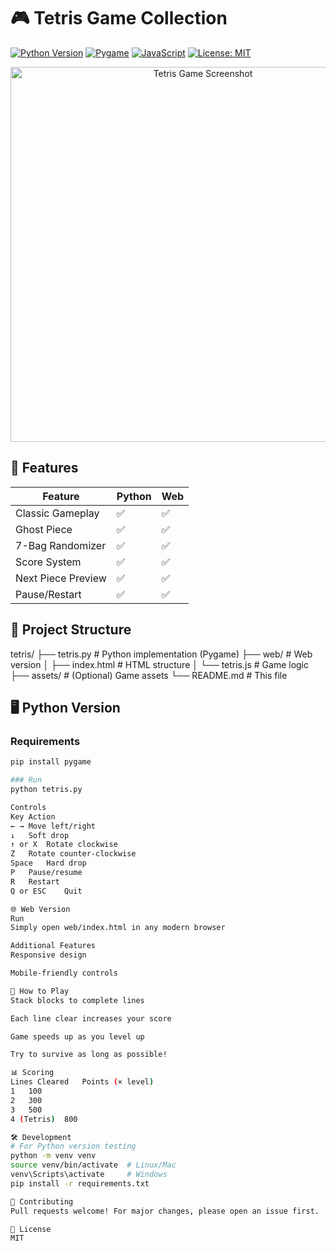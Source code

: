 # 🎮 Tetris Game Collection

[![Python Version](https://img.shields.io/badge/python-3.6%2B-blue)](https://www.python.org/)
[![Pygame](https://img.shields.io/badge/pygame-2.0%2B-green)](https://www.pygame.org/)
[![JavaScript](https://img.shields.io/badge/javascript-ES6%2B-yellow)](https://developer.mozilla.org/en-US/docs/Web/JavaScript)
[![License: MIT](https://img.shields.io/badge/license-MIT-purple)](LICENSE)

<div align="center">
  <img src="screenshot.png" alt="Tetris Game Screenshot" width="600">
</div>

## 🚀 Features

| Feature              | Python | Web |
|----------------------|--------|-----|
| Classic Gameplay     | ✅     | ✅  |
| Ghost Piece          | ✅     | ✅  |
| 7-Bag Randomizer     | ✅     | ✅  |
| Score System         | ✅     | ✅  |
| Next Piece Preview   | ✅     | ✅  |
| Pause/Restart        | ✅     | ✅  |

## 📁 Project Structure
tetris/
├── tetris.py # Python implementation (Pygame)
├── web/ # Web version
│ ├── index.html # HTML structure
│ └── tetris.js # Game logic
├── assets/ # (Optional) Game assets
└── README.md # This file


## 🖥️ Python Version

### Requirements
```bash
pip install pygame

### Run
python tetris.py

Controls
Key	Action
← →	Move left/right
↓	Soft drop
↑ or X	Rotate clockwise
Z	Rotate counter-clockwise
Space	Hard drop
P	Pause/resume
R	Restart
Q or ESC	Quit

🌐 Web Version
Run
Simply open web/index.html in any modern browser

Additional Features
Responsive design

Mobile-friendly controls

🎯 How to Play
Stack blocks to complete lines

Each line clear increases your score

Game speeds up as you level up

Try to survive as long as possible!

📊 Scoring
Lines Cleared	Points (× level)
1	100
2	300
3	500
4 (Tetris)	800

🛠️ Development
# For Python version testing
python -m venv venv
source venv/bin/activate  # Linux/Mac
venv\Scripts\activate     # Windows
pip install -r requirements.txt

🤝 Contributing
Pull requests welcome! For major changes, please open an issue first.

📜 License
MIT